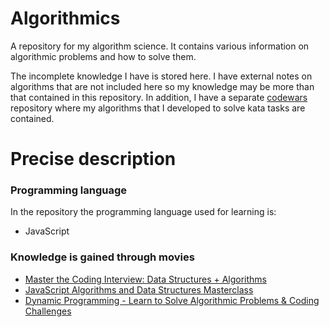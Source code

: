 # Algorithmics
A repository for my algorithm science. It contains various information on algorithmic problems and how to solve them.

The incomplete knowledge I have is stored here. I have external notes on algorithms that are not included here so my knowledge may be more than that contained in this repository.
In addition, I have a separate [codewars](https://github.com/petitoff/codewars) repository where my algorithms that I developed to solve kata tasks are contained.

# Precise description

### Programming language
In the repository the programming language used for learning is:
- JavaScript

### Knowledge is gained through movies

- [Master the Coding Interview: Data Structures + Algorithms](https://www.udemy.com/course/master-the-coding-interview-data-structures-algorithms/)
- [JavaScript Algorithms and Data Structures Masterclass](https://www.udemy.com/course/js-algorithms-and-data-structures-masterclass/)
- [Dynamic Programming - Learn to Solve Algorithmic Problems & Coding Challenges](https://youtu.be/oBt53YbR9Kk)
